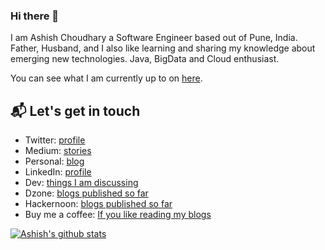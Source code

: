 ### Hi there 👋

I am Ashish Choudhary a Software Engineer based out of Pune, India. Father, Husband, and I also like learning and sharing my knowledge about emerging new technologies. Java, BigData and Cloud enthusiast.

You can see what I am currently up to on [here](https://ashish-choudhary.medium.com/).

## 📬 Let's get in touch

- Twitter: [profile](https://twitter.com/iASHeeesh)
- Medium: [stories](https://ashish-choudhary.medium.com/)
- Personal: [blog](https://ashishtechmill.com/)
- LinkedIn: [profile](https://www.linkedin.com/in/ashish-choudhary)
- Dev: [things I am discussing](https://dev.to/yrashish)
- Dzone: [blogs published so far](https://dzone.com/users/4465774/userac.html)
- Hackernoon: [blogs published so far](https://hackernoon.com/u/iashish)
- Buy me a coffee: [If you like reading my blogs](https://www.buymeacoffee.com/meashish)

[![Ashish's github stats](https://github-readme-stats.vercel.app/api?username=yrashish)](https://github.com/yrashish/github-readme-stats)
